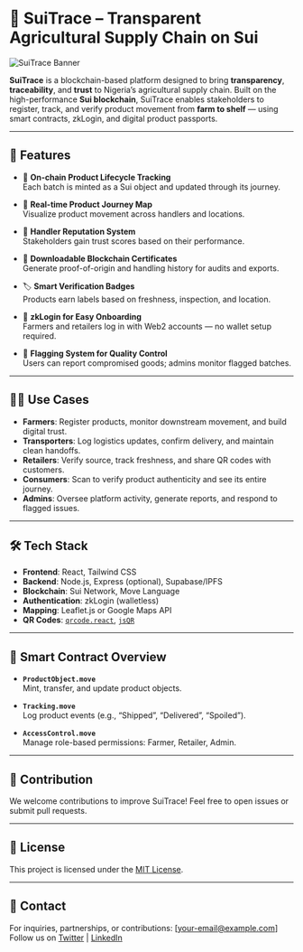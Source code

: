 # 🌾 SuiTrace – Transparent Agricultural Supply Chain on Sui

![SuiTrace Banner](https://your-banner-url-if-any)

**SuiTrace** is a blockchain-based platform designed to bring **transparency**, **traceability**, and **trust** to Nigeria’s agricultural supply chain. Built on the high-performance **Sui blockchain**, SuiTrace enables stakeholders to register, track, and verify product movement from **farm to shelf** — using smart contracts, zkLogin, and digital product passports.

---

## 🚀 Features

- 🔗 **On-chain Product Lifecycle Tracking**  
  Each batch is minted as a Sui object and updated through its journey.

- 📍 **Real-time Product Journey Map**  
  Visualize product movement across handlers and locations.

- 🧠 **Handler Reputation System**  
  Stakeholders gain trust scores based on their performance.

- 📄 **Downloadable Blockchain Certificates**  
  Generate proof-of-origin and handling history for audits and exports.

- 🏷️ **Smart Verification Badges**  
  Products earn labels based on freshness, inspection, and location.

- 🔐 **zkLogin for Easy Onboarding**  
  Farmers and retailers log in with Web2 accounts — no wallet setup required.

- 🚩 **Flagging System for Quality Control**  
  Users can report compromised goods; admins monitor flagged batches.

---

## 🧑‍💼 Use Cases

- **Farmers**: Register products, monitor downstream movement, and build digital trust.
- **Transporters**: Log logistics updates, confirm delivery, and maintain clean handoffs.
- **Retailers**: Verify source, track freshness, and share QR codes with customers.
- **Consumers**: Scan to verify product authenticity and see its entire journey.
- **Admins**: Oversee platform activity, generate reports, and respond to flagged issues.

---

## 🛠 Tech Stack

- **Frontend**: React, Tailwind CSS  
- **Backend**: Node.js, Express (optional), Supabase/IPFS  
- **Blockchain**: Sui Network, Move Language  
- **Authentication**: zkLogin (walletless)  
- **Mapping**: Leaflet.js or Google Maps API  
- **QR Codes**: [`qrcode.react`](https://www.npmjs.com/package/qrcode.react), [`jsQR`](https://www.npmjs.com/package/jsqr)

---

## 🧾 Smart Contract Overview

- **`ProductObject.move`**  
  Mint, transfer, and update product objects.

- **`Tracking.move`**  
  Log product events (e.g., “Shipped”, “Delivered”, “Spoiled”).

- **`AccessControl.move`**  
  Manage role-based permissions: Farmer, Retailer, Admin.

---

## 📌 Contribution

We welcome contributions to improve SuiTrace! Feel free to open issues or submit pull requests.

---

## 📜 License

This project is licensed under the [MIT License](LICENSE).

---

## 💬 Contact

For inquiries, partnerships, or contributions: [your-email@example.com]  
Follow us on [Twitter](https://twitter.com/your-handle) | [LinkedIn](https://linkedin.com/in/your-profile)